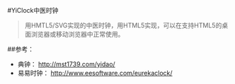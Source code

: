 #YiClock中医时钟
> 用HMTL5/SVG实现的中医时钟，用HTML5实现，可以在支持HTML5的桌面浏览器或移动浏览器中正常使用。

##参考：
   *  典钟： http://mst1739.com/yidao/
   *  易易时钟： http://www.eesoftware.com/eurekaclock/